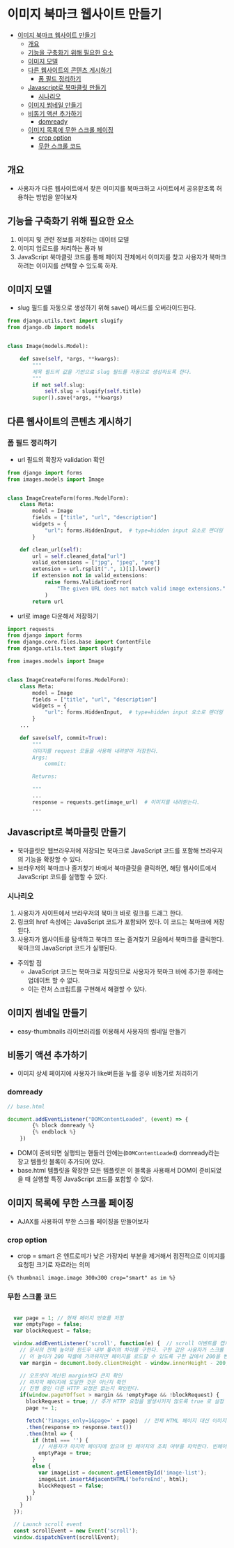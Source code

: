 # 이미지 북마크 웹사이트 만들기

<!-- TOC -->
* [이미지 북마크 웹사이트 만들기](#이미지-북마크-웹사이트-만들기)
  * [개요](#개요)
  * [기능을 구축화기 위해 필요한 요소](#기능을-구축화기-위해-필요한-요소)
  * [이미지 모델](#이미지-모델)
  * [다른 웹사이트의 콘텐츠 게시하기](#다른-웹사이트의-콘텐츠-게시하기)
    * [폼 필드 정리하기](#폼-필드-정리하기)
  * [Javascript로 북마클릿 만들기](#javascript로-북마클릿-만들기)
    * [시나리오](#시나리오)
  * [이미지 썸네일 만들기](#이미지-썸네일-만들기)
  * [비동기 액션 추가하기](#비동기-액션-추가하기)
    * [domready](#domready)
  * [이미지 목록에 무한 스크롤 페이징](#이미지-목록에-무한-스크롤-페이징)
    * [crop option](#crop-option-)
    * [무한 스크롤 코드](#무한-스크롤-코드-)
<!-- TOC -->

## 개요
- 사용자가 다른 웹사이트에서 찾은 이미지를 북마크하고 사이트에서 공유핟조록 허용하는 방법을 알아보자

## 기능을 구축화기 위해 필요한 요소

1. 이미지 및 관련 정보를 저장하는 데이터 모델
2. 이미지 업로드를 처리하는 폼과 뷰
3. JavaScript 북마클릿 코드를 통해 페이지 전체에서 이미지를 찾고 사용자가 북마크하려는 이미지를 선택할 수 있도록 하자.

## 이미지 모델

- slug 필드를 자동으로 생성하기 위해 save() 메서드를 오버라이드한다.
```python
from django.utils.text import slugify
from django.db import models


class Image(models.Model):

    def save(self, *args, **kwargs):
        """
        제목 필드의 값을 기반으로 slug 필드를 자동으로 생성하도록 한다.
        """
        if not self.slug:
            self.slug = slugify(self.title)
        super().save(*args, **kwargs)

```

## 다른 웹사이트의 콘텐츠 게시하기

### 폼 필드 정리하기

- url 필드의 확장자 validation 확인

```python
from django import forms
from images.models import Image


class ImageCreateForm(forms.ModelForm):
    class Meta:
        model = Image
        fields = ["title", "url", "description"]
        widgets = {
            "url": forms.HiddenInput,  # type=hidden input 요소로 랜더링
        }

    def clean_url(self):
        url = self.cleaned_data["url"]
        valid_extensions = ["jpg", "jpeg", "png"]
        extension = url.rsplit(".", 1)[1].lower()
        if extension not in valid_extensions:
            raise forms.ValidationError(
                "The given URL does not match valid image extensions."
            )
        return url

```

- url로 image 다운해서 저장하기

```python
import requests
from django import forms
from django.core.files.base import ContentFile
from django.utils.text import slugify

from images.models import Image


class ImageCreateForm(forms.ModelForm):
    class Meta:
        model = Image
        fields = ["title", "url", "description"]
        widgets = {
            "url": forms.HiddenInput,  # type=hidden input 요소로 랜더링
        }
    ...

    def save(self, commit=True):
        """
        이미지를 request 모듈을 사용해 내려받아 저장한다.
        Args:
            commit:

        Returns:

        """
        ...
        response = requests.get(image_url)  # 이미지를 내려받는다.
        ...

```

## Javascript로 북마클릿 만들기

- 북마클릿은 웹브라우저에 저장되는 북마크로 JavaScript 코드를 포함해 브라우저의 기능을 확장할 수 있다.
- 브라우저의 북마크나 즐겨찾기 바에서 북마클릿을 클릭하면, 해당 웹사이트에서 JavaScript 코드를 실행할 수 있다.

### 시나리오

1. 사용자가 사이트에서 브라우저의 북마크 바로 링크를 드래그 한다.
2. 링크의 href 속성에는 JavaScript 코드가 포함되어 있다. 이 코드는 북마크에 저장된다.
3. 사용자가 웹사이트를 탐색하고 북마크 또는 즐겨찾기 모음에서 북마크를 클릭한다. 북마크의 JavaScript 코드가 실행된다.

- 주의할 점
    - JavaScript 코드는 북마크로 저장되므로 사용자가 북마크 바에 추가한 후에는 업데이트 할 수 없다. 
    - 이는 런처 스크립트를 구현해서 해결할 수 있다.


## 이미지 썸네일 만들기
- easy-thumbnails 라이브러리를 이용해서 사용자의 썸네일 만들기

## 비동기 액션 추가하기
- 이미지 상세 페이지에 사용자가 like버튼을 누를 경우 비동기로 처리하기

### domready
```javascript
// base.html

document.addEventListener("DOMContentLoaded", (event) => {
        {% block domready %}
        {% endblock %}
    })
```
- DOM이 준비되면 실행되는 핸들러 안에는(`DOMContentLoaded`) domready라는 장고 템플릿 블록이 추가되어 있다.
- base.html 템플릿을 확장한 모든 템플릿은 이 블록을 사용해서 DOM이 준비되었을 때 실행할 특정 JavaScript 코드를 포함할 수 있다.

## 이미지 목록에 무한 스크롤 페이징

- AJAX를 사용하여 무한 스크롤 페이징을 만들어보자
### crop option 

 - crop = smart 은 엔트로피가 낮은 가장자리 부분을 제거해서 점진적으로 이미지를 요청된 크기로 자르라는 의미

`{% thumbnail image.image 300x300 crop="smart" as im %}`

### 무한 스크롤 코드 

```js

  var page = 1; // 현재 페이지 번호를 저장
  var emptyPage = false;
  var blockRequest = false;

  window.addEventListener('scroll', function(e) {  // scroll 이벤트를 캡처하고 이에 대한 핸들러 함수를 정의
    // 문서의 전체 높이와 윈도우 내부 톺이의 차이를 구한다. 구한 값은 사용자가 스크롤 할 수 있는 문서의 남은 높이
    // 이 높이가 200 픽셀에 가까워지면 페이지를 로드할 수 있도록 구한 값에서 200을 뺸다.
    var margin = document.body.clientHeight - window.innerHeight - 200;

    // 오프셋이 계산된 margin보다 큰지 확인
    // 마지막 페이지에 도달한 것은 아닌지 확인
    // 진행 중인 다른 HTTP 요청은 없는지 확인한다.
    if(window.pageYOffset > margin && !emptyPage && !blockRequest) {
      blockRequest = true; // 추가 HTTP 요청을 발생시키지 않도록 true 로 설정
      page += 1;

      fetch('?images_only=1&page=' + page)  // 전체 HTML 페이지 대신 이미지에 대한 HTML과 요청된 페이지 번호에 대한 페이지만 조회한다.
      .then(response => response.text())
      .then(html => {
        if (html === '') {
          // 사용자가 마지막 페이지에 있으며 빈 페이지의 조회 여부를 파악한다. 빈페이지가 조회되면 더 이상 결과가 없는 것으로 간주해서 추가적인 요청을 중지
          emptyPage = true;
        }
        else {
          var imageList = document.getElementById('image-list');
          imageList.insertAdjacentHTML('beforeEnd', html);
          blockRequest = false;
        }
      })
    }
  });

  // Launch scroll event
  const scrollEvent = new Event('scroll');
  window.dispatchEvent(scrollEvent);

```